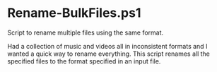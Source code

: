 # Rename-BulkFiles.ps1
Script to rename multiple files using the same format.

Had a collection of music and videos all in inconsistent formats and I wanted a quick way to rename everything. 
This script renames all the specified files to the format specified in an input file.
